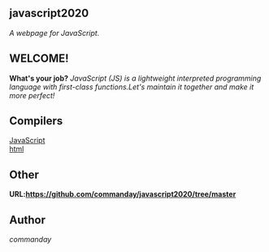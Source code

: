 ## javascript2020
*A webpage for JavaScript.*
## WELCOME!
**What's your job?**
*JavaScript (JS) is a lightweight interpreted programming language with first-class functions.Let's maintain it together and make it more perfect!*
## Compilers
[JavaScript](https://www.runoob.com/try/try.php?filename=tryjs_events)
</br>
[html](https://c.runoob.com/front-end/61)
## Other
__URL:https://github.com/commanday/javascript2020/tree/master__
## Author
*commanday*

